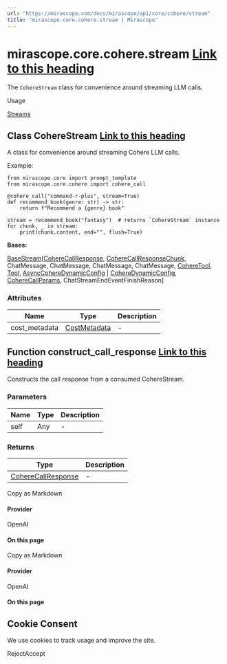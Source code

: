 ```yaml
---
url: "https://mirascope.com/docs/mirascope/api/core/cohere/stream"
title: "mirascope.core.cohere.stream | Mirascope"
---
```


# mirascope.core.cohere.stream [Link to this heading](https://mirascope.com/docs/mirascope/api/core/cohere/stream\#mirascope-core-cohere-stream)

The `CohereStream` class for convenience around streaming LLM calls.

Usage

[Streams](https://mirascope.com/docs/mirascope/learn/streams)

## Class CohereStream [Link to this heading](https://mirascope.com/docs/mirascope/api/core/cohere/stream\#coherestream)

A class for convenience around streaming Cohere LLM calls.

Example:

```
from mirascope.core import prompt_template
from mirascope.core.cohere import cohere_call

@cohere_call("command-r-plus", stream=True)
def recommend_book(genre: str) -> str:
    return f"Recommend a {genre} book"

stream = recommend_book("fantasy")  # returns `CohereStream` instance
for chunk, _ in stream:
    print(chunk.content, end="", flush=True)
```

**Bases:**

[BaseStream](https://mirascope.com/docs/mirascope/api/core/base/stream#basestream)\[[CohereCallResponse](https://mirascope.com/docs/mirascope/api/core/cohere/call_response#coherecallresponse), [CohereCallResponseChunk](https://mirascope.com/docs/mirascope/api/core/cohere/call_response_chunk#coherecallresponsechunk), ChatMessage, ChatMessage, ChatMessage, ChatMessage, [CohereTool](https://mirascope.com/docs/mirascope/api/core/cohere/tool#coheretool), [Tool](https://mirascope.com/docs/mirascope/api/llm/tool#tool), [AsyncCohereDynamicConfig](https://mirascope.com/docs/mirascope/api/core/cohere/dynamic_config#asynccoheredynamicconfig) \| [CohereDynamicConfig](https://mirascope.com/docs/mirascope/api/core/cohere/dynamic_config#coheredynamicconfig), [CohereCallParams](https://mirascope.com/docs/mirascope/api/core/cohere/call_params#coherecallparams), ChatStreamEndEventFinishReason\]

### Attributes

| Name | Type | Description |
| --- | --- | --- |
| cost\_metadata | [CostMetadata](https://mirascope.com/docs/mirascope/api/core/base/types#costmetadata) | - |

## Function construct\_call\_response [Link to this heading](https://mirascope.com/docs/mirascope/api/core/cohere/stream\#construct-call-response)

Constructs the call response from a consumed CohereStream.

### Parameters

| Name | Type | Description |
| --- | --- | --- |
| self | Any | - |

### Returns

| Type | Description |
| --- | --- |
| [CohereCallResponse](https://mirascope.com/docs/mirascope/api/core/cohere/call_response#coherecallresponse) | - |

Copy as Markdown

#### Provider

OpenAI

#### On this page

Copy as Markdown

#### Provider

OpenAI

#### On this page

## Cookie Consent

We use cookies to track usage and improve the site.

RejectAccept